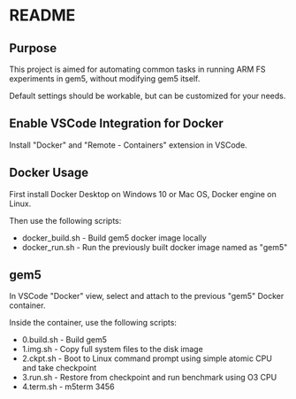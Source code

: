# README

## Purpose

This project is aimed for automating common tasks in running ARM FS experiments in gem5, without modifying gem5 itself.

Default settings should be workable, but can be customized for your needs.

## Enable VSCode Integration for Docker

Install "Docker" and "Remote - Containers" extension in VSCode.

## Docker Usage

First install Docker Desktop on Windows 10 or Mac OS, Docker engine on Linux.

Then use the following scripts:

- docker_build.sh - Build gem5 docker image locally
- docker_run.sh - Run the previously built docker image named as "gem5"

## gem5

In VSCode "Docker" view, select and attach to the previous "gem5" Docker container.

Inside the container, use the following scripts:

- 0.build.sh - Build gem5
- 1.img.sh - Copy full system files to the disk image
- 2.ckpt.sh - Boot to Linux command prompt using simple atomic CPU and take checkpoint
- 3.run.sh - Restore from checkpoint and run benchmark using O3 CPU
- 4.term.sh - m5term 3456
